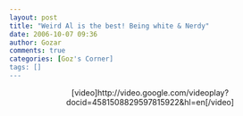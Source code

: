 ```yaml
---
layout: post
title: "Weird Al is the best! Being white & Nerdy"
date: 2006-10-07 09:36
author: Gozar
comments: true
categories: [Goz's Corner]
tags: []
---
```

<p>
<CENTER>[video]http://video.google.com/videoplay?docid=4581508829597815922&hl=en[/video]</CENTER>
</p>

